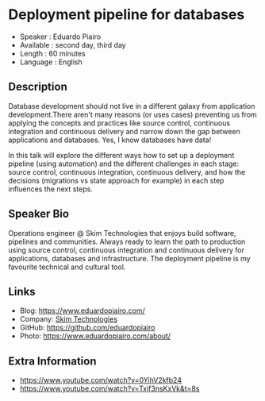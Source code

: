 Deployment pipeline for databases
=================================================

* Speaker   : Eduardo Piairo
* Available : second day, third day
* Length    : 60 minutes
* Language  : English

Description
-----------

Database development should not live in a different galaxy from application development.There aren't many reasons (or uses cases) preventing us from applying the concepts and practices like source control, continuous integration and continuous delivery and narrow down the gap between applications and databases. Yes, I know databases have data!

In this talk will explore the different ways how to set up a deployment pipeline (using automation) and the different challenges in each stage: source control, continuous integration, continuous delivery, and how the decisions (migrations vs state approach for example) in each step influences the next steps.

Speaker Bio
-----------

Operations engineer @ Skim Technologies that enjoys build software, pipelines and communities. Always ready to learn the path to production using source control, continuous integration and continuous delivery for applications, databases and infrastructure. The deployment pipeline is my favourite technical and cultural tool. 

Links
-----

* Blog: https://www.eduardopiairo.com/
* Company: [Skim Technologies](https://www.skimtechnologies.com/) 
* GitHub: https://github.com/eduardopiairo
* Photo: https://www.eduardopiairo.com/about/

Extra Information
-----------------

* https://www.youtube.com/watch?v=0YihV2kfb24
* https://www.youtube.com/watch?v=Txjf3nsKxVk&t=8s
